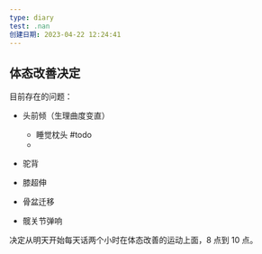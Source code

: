 ```yaml
---
type: diary
test: .nan
创建日期: 2023-04-22 12:24:41
---
```


## 体态改善决定

目前存在的问题：
- 头前倾（生理曲度变直）
	- 睡觉枕头 #todo
	- 

- 驼背
- 膝超伸
- 骨盆迁移
- 髋关节弹响

决定从明天开始每天话两个小时在体态改善的运动上面，8 点到 10 点。




